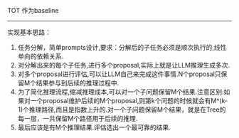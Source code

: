 TOT 作为baseline

---

实现基本思路：
1. 任务分解，简单prompts设计,要求：分解后的子任务必须是顺次执行的,线性单向的依赖关系.
2. 对分解出来的每个子任务,进行多个proposal,实际上就是让LLM推理生成多次.
3. 对多个proposal进行评估,可以让LLM自己来完成这件事情.N个proposal只保留M个结果参与到后续的推理过程中.
4. 为了简化推理流程,缩减推理成本,可以对一个子问题保留M个结果.注意区别:如果对一个proposal维护后续的M个proposal,则第k个问题的时候就会有M^(k-1)个推理路径,而且是指数上升的.对一个子问题保留M个结果，就是在Tree的每一层，一共保留M个路径用于后续的推理.
5. 最后应该是有M个推理结果.评估选出一个最可靠的结果.




